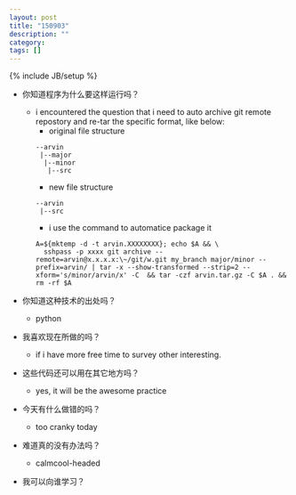 ```yaml
---
layout: post
title: "150903"
description: ""
category: 
tags: []
---
```

{% include JB/setup %}

* 你知道程序为什么要这样运行吗？
  * i encountered the question that i need to auto archive git remote repostory and re-tar the specific format, like below:
    * original file structure
    ```
    --arvin
     |--major
      |--minor
       |--src
    ```
    * new file structure
    ```
    --arvin
     |--src
    ```
    * i use the command to automatice package it
    ```
    A=${mktemp -d -t arvin.XXXXXXXX}; echo $A && \
      sshpass -p xxxx git archive --remote=arvin@x.x.x.x:\~/git/w.git my_branch major/minor --prefix=arvin/ | tar -x --show-transformed --strip=2 --xform='s/minor/arvin/x' -C  && tar -czf arvin.tar.gz -C $A . && rm -rf $A
    ```


* 你知道这种技术的出处吗？
  * python

* 我喜欢现在所做的吗？
  * if i have more free time to survey other interesting.

* 这些代码还可以用在其它地方吗？
  * yes, it will be the awesome practice

* 今天有什么做错的吗？
  * too cranky today

* 难道真的没有办法吗？
  * calmcool-headed 

* 我可以向谁学习？
 
